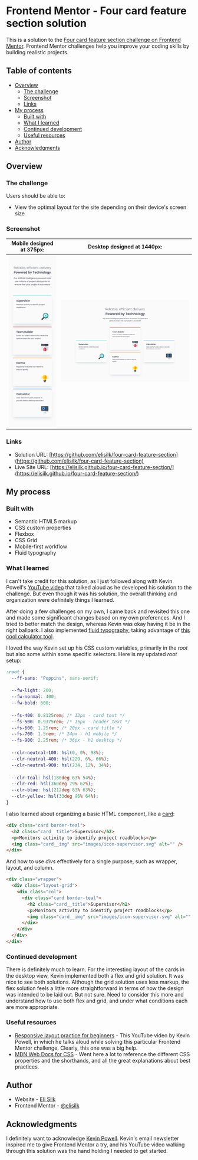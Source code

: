 # Frontend Mentor - Four card feature section solution

This is a solution to the [Four card feature section challenge on Frontend Mentor](https://www.frontendmentor.io/challenges/four-card-feature-section-weK1eFYK). Frontend Mentor challenges help you improve your coding skills by building realistic projects.

## Table of contents

- [Overview](#overview)
  - [The challenge](#the-challenge)
  - [Screenshot](#screenshot)
  - [Links](#links)
- [My process](#my-process)
  - [Built with](#built-with)
  - [What I learned](#what-i-learned)
  - [Continued development](#continued-development)
  - [Useful resources](#useful-resources)
- [Author](#author)
- [Acknowledgments](#acknowledgments)

## Overview

### The challenge

Users should be able to:

- View the optimal layout for the site depending on their device's screen size

### Screenshot

|  Mobile designed at 375px:   |  Desktop designed at 1440px:  |
| :--------------------------: | :---------------------------: |
| ![](./screenshot-mobile.png) | ![](./screenshot-desktop.png) |

### Links

- Solution URL: [https://github.com/elisilk/four-card-feature-section](https://github.com/elisilk/four-card-feature-section)
- Live Site URL: [https://elisilk.github.io/four-card-feature-section/](https://elisilk.github.io/four-card-feature-section/)

## My process

### Built with

- Semantic HTML5 markup
- CSS custom properties
- Flexbox
- CSS Grid
- Mobile-first workflow
- Fluid typography

### What I learned

I can't take credit for this solution, as I just followed along with Kevin Powell's [YouTube video](https://youtu.be/JFbxl_VmIx0?si=xBqWtxCKLFNJ768b) that talked aloud as he developed his solution to the challenge. But even though it was his solution, the overall thinking and organization were definitely things I learned.

After doing a few challenges on my own, I came back and revisited this one and made some significant changes based on my own preferences. And I tried to better match the design, whereas Kevin was okay having it be in the right ballpark. I also implemented [fluid typography](https://www.smashingmagazine.com/2022/01/modern-fluid-typography-css-clamp/), taking advantage of [this cool calculator tool](https://royalfig.github.io/fluid-typography-calculator/).

I loved the way Kevin set up his CSS custom variables, primarily in the _root_ but also some within some specific selectors. Here is my updated _root_ setup:

```css
:root {
  --ff-sans: "Poppins", sans-serif;

  --fw-light: 200;
  --fw-normal: 400;
  --fw-bold: 600;

  --fs-400: 0.8125rem; /* 13px - card text */
  --fs-500: 0.9375rem; /* 15px - header text */
  --fs-600: 1.25rem; /* 20px - card title */
  --fs-700: 1.5rem; /* 24px - h1 mobile */
  --fs-900: 2.25rem; /* 36px - h1 desktop */

  --clr-neutral-100: hsl(0, 0%, 98%);
  --clr-neutral-400: hsl(229, 6%, 66%);
  --clr-neutral-900: hsl(234, 12%, 34%);

  --clr-teal: hsl(180deg 63% 54%);
  --clr-red: hsl(360deg 79% 62%);
  --clr-blue: hsl(212deg 83% 63%);
  --clr-yellow: hsl(33deg 96% 64%);
}
```

I also learned about organizing a basic HTML component, like a [card](https://developer.mozilla.org/en-US/docs/Web/CSS/Layout_cookbook/Card):

```html
<div class="card border-teal">
  <h2 class="card__title">Supervisor</h2>
  <p>Monitors activity to identify project roadblocks</p>
  <img class="card__img" src="images/icon-supervisor.svg" alt="" />
</div>
```

And how to use _divs_ effectively for a single purpose, such as wrapper, layout, and column.

```html
<div class="wrapper">
  <div class="layout-grid">
    <div class="col">
      <div class="card border-teal">
        <h2 class="card__title">Supervisor</h2>
        <p>Monitors activity to identify project roadblocks</p>
        <img class="card__img" src="images/icon-supervisor.svg" alt="" />
      </div>
    </div>
  </div>
</div>
```

### Continued development

There is definitely much to learn. For the interesting layout of the cards in the desktop view, Kevin implemented both a flex and grid solution. It was nice to see both solutions. Although the grid solution uses less markup, the flex solution feels a little more straightforward in terms of how the design was intended to be laid out. But not sure. Need to consider this more and understand how to use both flex and grid, and under what conditions each are more appropriate.

### Useful resources

- [Responsive layout practice for beginners](https://youtu.be/JFbxl_VmIx0?si=xBqWtxCKLFNJ768b) - This YouTube video by Kevin Powell, in which he talks aloud while solving this particular Frontend Mentor challenge. Clearly, this one was a big help.
- [MDN Web Docs for CSS](https://developer.mozilla.org/en-US/docs/Web/CSS) - Went here a lot to reference the different CSS properties and the shorthands, and all the great explanations about best practices.

## Author

- Website - [Eli Silk](https://github.com/elisilk)
- Frontend Mentor - [@elisilk](https://www.frontendmentor.io/profile/elisilk)

## Acknowledgments

I definitely want to acknowledge [Kevin Powell](https://www.kevinpowell.co/). Kevin's email newsletter inspired me to give Frontend Mentor a try, and his YouTube video walking through this solution was the hand holding I needed to get started.
